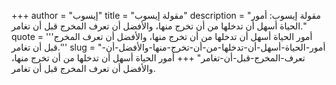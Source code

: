 +++
author = "إيسوب"
title = "مقولة إيسوب"
description = "مقولة إيسوب: أمور الحياة أسهل أن تدخلها من أن تخرج منها، والأفضل أن تعرف المخرج قبل أن تغامر."
quote = '''أمور الحياة أسهل أن تدخلها من أن تخرج منها، والأفضل أن تعرف المخرج قبل أن تغامر.'''
slug = "أمور-الحياة-أسهل-أن-تدخلها-من-أن-تخرج-منها-والأفضل-أن-تعرف-المخرج-قبل-أن-تغامر"
+++
أمور الحياة أسهل أن تدخلها من أن تخرج منها، والأفضل أن تعرف المخرج قبل أن تغامر.
